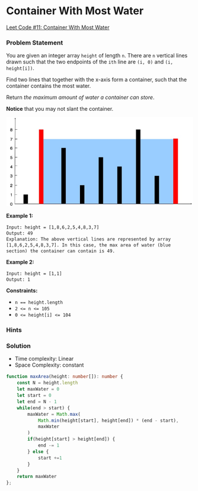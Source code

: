 # Container With Most Water

[Leet Code #11: Container With Most Water](https://leetcode.com/problems/container-with-most-water/)

### Problem Statement



You are given an integer array `height` of length `n`. There are `n` vertical lines drawn such that the two endpoints of the `ith` line are `(i, 0)` and `(i, height[i])`.

Find two lines that together with the x-axis form a container, such that the container contains the most water.

Return _the maximum amount of water a container can store_.

**Notice** that you may not slant the container.

![Water Container](<../../.gitbook/assets/water-container-question (1).jpeg>)

**Example 1:**

```
Input: height = [1,8,6,2,5,4,8,3,7]
Output: 49
Explanation: The above vertical lines are represented by array [1,8,6,2,5,4,8,3,7]. In this case, the max area of water (blue section) the container can contain is 49.
```

**Example 2:**

```
Input: height = [1,1]
Output: 1
```

&#x20;

**Constraints:**

* `n == height.length`
* `2 <= n <= 105`
* `0 <= height[i] <= 104`

### Hints



### Solution

* Time complexity: Linear
* Space Complexity: constant

```typescript
function maxArea(height: number[]): number {
    const N = height.length
    let maxWater = 0
    let start = 0
    let end = N - 1
    while(end > start) {
        maxWater = Math.max(
            Math.min(height[start], height[end]) * (end - start),
            maxWater
        )  
        if(height[start] > height[end]) {
            end -= 1
        } else {
            start +=1
        }
    }
    return maxWater
};
```

